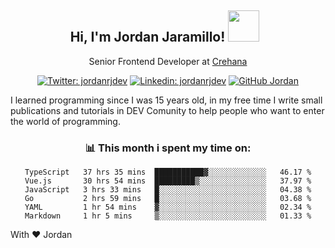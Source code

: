 <div align="center">
<h2 style="margin-right:10px;">Hi, I'm Jordan Jaramillo! <img src="https://media.giphy.com/media/Wj7lNjMNDxSmc/source.gif" width="50" > </h2>

<p>Senior Frontend Developer at <a href="https://www.crehana.com/">Crehana</a></p>

[![Twitter: jordanrjdev](https://img.shields.io/twitter/follow/jordanrjdev?style=social)](https://twitter.com/jordanrjdev)
[![Linkedin: jordanrjdev](https://img.shields.io/badge/-jordanrjdev-blue?style=flat-square&logo=Linkedin&logoColor=white&link=https://www.linkedin.com/in/jordanrjdev/)](https://www.linkedin.com/in/jordanrjdev/)
[![GitHub Jordan](https://img.shields.io/github/followers/jnadroj?label=follow&style=social)](https://github.com/jnadroj)

</div>
I learned programming since I was 15 years old, in my free time I write small publications and tutorials in DEV Comunity to help people who want to enter the world of programming.

<div align="center">

### 📊 **This month i spent my time on:**

<!--START_SECTION:waka-->

```text
TypeScript   37 hrs 35 mins  ███████████▓░░░░░░░░░░░░░   46.17 %
Vue.js       30 hrs 54 mins  █████████▒░░░░░░░░░░░░░░░   37.97 %
JavaScript   3 hrs 33 mins   █░░░░░░░░░░░░░░░░░░░░░░░░   04.38 %
Go           2 hrs 59 mins   █░░░░░░░░░░░░░░░░░░░░░░░░   03.68 %
YAML         1 hr 54 mins    ▓░░░░░░░░░░░░░░░░░░░░░░░░   02.34 %
Markdown     1 hr 5 mins     ▒░░░░░░░░░░░░░░░░░░░░░░░░   01.33 %
```

<!--END_SECTION:waka-->

</div>

With ❤️ Jordan
